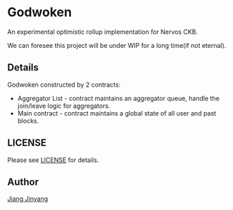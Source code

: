 # Godwoken

An experimental optimistic rollup implementation for Nervos CKB.

We can foresee this project will be under WIP for a long time(if not eternal).

## Details

Godwoken constructed by 2 contracts:

* Aggregator List - contract maintains an aggregator queue, handle the join/leave logic for aggregators.
* Main contract - contract maintains a global state of all user and past blocks.

## LICENSE

Please see [LICENSE](https://github.com/jjyr/godwoken/blob/master/LICENSE.txt) for details.

## Author

[Jiang Jinyang](jjyruby@gmail.com)
